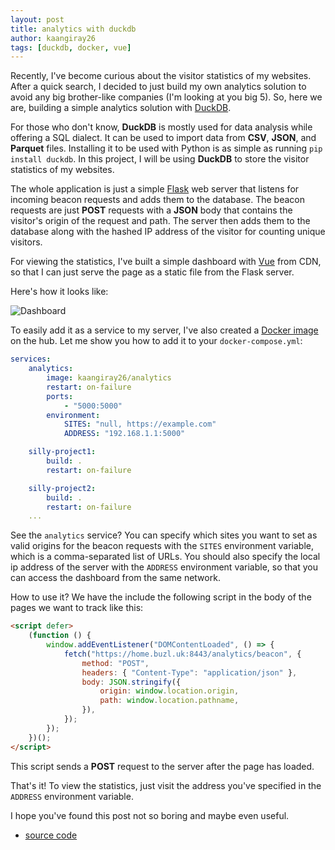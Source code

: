 ```yaml
---
layout: post
title: analytics with duckdb
author: kaangiray26
tags: [duckdb, docker, vue]
---
```


Recently, I've become curious about the visitor statistics of my websites. After a quick search, I decided to just build my own analytics solution
to avoid any big brother-like companies (I'm looking at you big 5). So, here we are, building a simple analytics solution with [DuckDB](https://duckdb.org/).

For those who don't know, **DuckDB** is mostly used for data analysis while offering a SQL dialect. It can be used to import data from **CSV**, **JSON**, and **Parquet** files. Installing it to be used with Python is as simple as running `pip install duckdb`. In this project, I will be using **DuckDB** to store the visitor statistics of my websites.

The whole application is just a simple [Flask](https://flask.palletsprojects.com/en/2.0.x/) web server that listens for incoming beacon requests and adds them to the database. The beacon requests are just **POST** requests with a **JSON** body that contains the visitor's origin of the request and path. The server then adds them to the database along with the hashed IP address of the visitor for counting unique visitors.

For viewing the statistics, I've built a simple dashboard with [Vue](https://vuejs.org/guide/quick-start.html#using-vue-from-cdn) from CDN, so that I can just serve the page as a static file from the Flask server.

Here's how it looks like:

![Dashboard](https://kaangiray26.github.io/analytics/screenshot.png)

To easily add it as a service to my server, I've also created a [Docker image](https://hub.docker.com/repository/docker/kaangiray26/analytics) on the hub. Let me show you how to add it to your `docker-compose.yml`:

```yaml
services:
    analytics:
        image: kaangiray26/analytics
        restart: on-failure
        ports:
            - "5000:5000"
        environment:
            SITES: "null, https://example.com"
            ADDRESS: "192.168.1.1:5000"

    silly-project1:
        build: .
        restart: on-failure

    silly-project2:
        build: .
        restart: on-failure
    ...
```
See the `analytics` service? You can specify which sites you want to set as valid origins for the beacon requests with the `SITES` environment variable, which is a comma-separated list of URLs. You should also specify the local ip address of the server with the `ADDRESS` environment variable, so that you can access the dashboard from the same network.

How to use it? We have the include the following script in the body of the pages we want to track like this:
```html
<script defer>
    (function () {
        window.addEventListener("DOMContentLoaded", () => {
            fetch("https://home.buzl.uk:8443/analytics/beacon", {
                method: "POST",
                headers: { "Content-Type": "application/json" },
                body: JSON.stringify({
                    origin: window.location.origin,
                    path: window.location.pathname,
                }),
            });
        });
    })();
</script>
```
This script sends a **POST** request to the server after the page has loaded.

That's it! To view the statistics, just visit the address you've specified in the `ADDRESS` environment variable.

I hope you've found this post not so boring and maybe even useful.

* [source code](https://github.com/kaangiray26/analytics)

